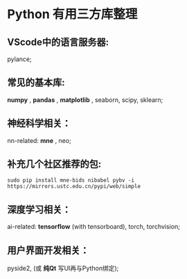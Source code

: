 # Python 有用三方库整理

## VScode中的语言服务器: 
pylance;
## 常见的基本库:  
**numpy** ,  **pandas** ,  **matplotlib** , seaborn, scipy, sklearn;
## 神经科学相关：
nn-related:  **mne** , neo;
## 补充几个社区推荐的包: 
`sudo pip install mne-bids nibabel pybv -i https://mirrors.ustc.edu.cn/pypi/web/simple`
## 深度学习相关：
ai-related:  **tensorflow** (with tensorboard), torch, torchvision;
## 用户界面开发相关：
pyside2, (或 **纯Qt** 写UI再与Python绑定);
